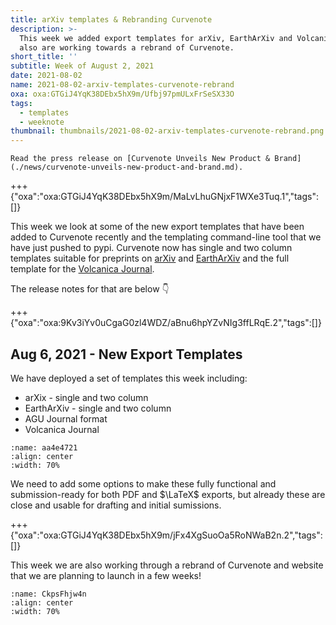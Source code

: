 ```yaml
---
title: arXiv templates & Rebranding Curvenote
description: >-
  This week we added export templates for arXiv, EarthArXiv and Volcanica, we
  also are working towards a rebrand of Curvenote.
short_title: ''
subtitle: Week of August 2, 2021
date: 2021-08-02
name: 2021-08-02-arxiv-templates-curvenote-rebrand
oxa: oxa:GTGiJ4YqK38DEbx5hX9m/Ufbj97pmULxFrSeSX33O
tags:
  - templates
  - weeknote
thumbnail: thumbnails/2021-08-02-arxiv-templates-curvenote-rebrand.png
---
```


```{note} Press Release
Read the press release on [Curvenote Unveils New Product & Brand](./news/curvenote-unveils-new-product-and-brand.md).
```

+++ {"oxa":"oxa:GTGiJ4YqK38DEbx5hX9m/MaLvLhuGNjxF1WXe3Tuq.1","tags":[]}

This week we look at some of the new export templates that have been added to Curvenote recently and the templating command-line tool that we have just pushed to pypi. Curvenote now has single and two column templates suitable for preprints on [arXiv](https://arxiv.org/) and [EarthArXiv](https://eartharxiv.org/) and the full template for the [Volcanica Journal](http://www.jvolcanica.org/ojs/index.php/volcanica).

The release notes for that are below 👇

+++ {"oxa":"oxa:9Kv3iYv0uCgaG0zl4WDZ/aBnu6hpYZvNIg3ffLRqE.2","tags":[]}

## Aug 6, 2021 - New Export Templates

We have deployed a set of templates this week including:

- arXix - single and two column
- EarthArXiv - single and two column
- AGU Journal format
- Volcanica Journal

```{figure} images/9Kv3iYv0uCgaG0zl4WDZ-ju3RyLSzP5hF3JsWTK7X-v1.mp4
:name: aa4e4721
:align: center
:width: 70%
```

We need to add some options to make these fully functional and submission-ready for both PDF and $\LaTeX$ exports, but already these are close and usable for drafting and initial sumissions.

+++ {"oxa":"oxa:GTGiJ4YqK38DEbx5hX9m/jFx4XgSuoOa5RoNWaB2n.2","tags":[]}

This week we are also working through a rebrand of Curvenote and website that we are planning to launch in a few weeks!

```{figure} images/GTGiJ4YqK38DEbx5hX9m-7SVaQgaEQmn4Vj4EAILO-v1.png
:name: CkpsFhjw4n
:align: center
:width: 70%
```
